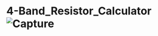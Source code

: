 # 4-Band_Resistor_Calculator![Capture](https://user-images.githubusercontent.com/109616390/202016353-03308d5d-54c5-45ce-a4fa-ebe65a77e508.JPG)
